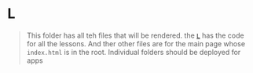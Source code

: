 # L

> This folder has all teh files that will be rendered. the [`L`](./L/) has the code for all the lessons. And ther other files are for the main page whose `index.html` is in the root. Individual folders should be deployed for apps

